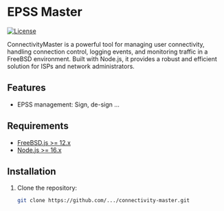 # EPSS Master

[![License](https://img.shields.io/badge/License-MIT-blue.svg)](LICENSE)

ConnectivityMaster is a powerful tool for managing user connectivity, handling connection control, logging events, and monitoring traffic in a FreeBSD environment. Built with Node.js, it provides a robust and efficient solution for ISPs and network administrators.

## Features

- EPSS management: Sign, de-sign ...

## Requirements

- [FreeBSD.js >= 12.x](https://www.freebsd.org/where/)
- [Node.js >= 16.x](https://nodejs.org/en/download/)

## Installation

1. Clone the repository:

   ```bash
   git clone https://github.com/.../connectivity-master.git
   ```
